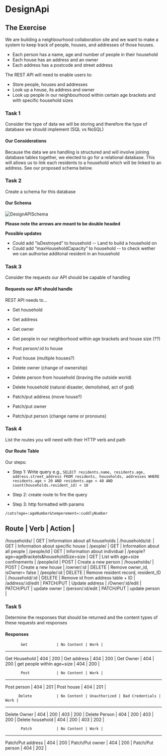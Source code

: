# DesignApi
## The Exercise

We are building a neighbourhood collaboration site and we want to make a system to keep track of people, houses, and addresses of those houses.

- Each person has a name, age and number of people in their household
- Each house has an address and an owner
- Each address has a postcode and street address

The REST API will need to enable users to:

- Store people, houses and addresses
- Look up a house, its address and owner
- Look up people in our neighbourhood within certain age brackets and with specific household sizes


### Task 1

Consider the type of data we will be storing and therefore the type of database we should implement (SQL vs NoSQL)

#### Our Considerations

Because the data we are handling is structured and will involve joining database tables together, we elected to go for a relational database. This will allows us to link each residents to a household which will be linked to an address. See our proposed schema below.


### Task 2

Create a schema for this database

#### Our Schema

![DesignAPISchema](https://user-images.githubusercontent.com/81855619/170238488-eef95606-396a-45c6-8190-93ff82b1575e.png)

 **Please note the arrows are meant to be double headed**


**Possible updates**
- Could add “isDestroyed” to household -- Land to build a household on
- Could add “maxHouseholdCapacity” to household -- to check wether we can authorise additonal resident in an household


### Task 3

Consider the requests our API should be capable of handling

#### Requests our API should handle

REST API needs to…

- Get household
- Get address
- Get owner
- Get people in our neighborhood within age brackets and house size (??)

- Post person/:id to house 
- Post house (multiple houses?)

- Delete owner (change of ownership)
- Delete person from household (braving the outside world)
- Delete household (natural disaster, demolished, act of god)

- Patch/put address (move house?)
- Patch/put owner
- Patch/put person (change name or pronouns)

### Task 4

List the routes you will need with their HTTP verb and path

#### Our Route Table

 Our steps:
 
- Step 1: Write query e.g., 
`SELECT residents.name, residents.age, address.street_address
FROM residents, households, addresses
WHERE residents.age > 20 AND
residents.age < 40 AND
count(households.resident_id) < 10`

 - Step 2: create route to fire the query
 
 - Step 3: http formatted with params
 
`/cats?age=:ageNumber&temperement=:cuddlyNumber`



Route                                       |         Verb                   |           Action                    |
---------------------------------------------------------------------------------------------------------------------
/households/                                |          GET                   | Information about all households    |
/households/id:                             |          GET                   | Information about specific house    |
/people/                                    |          GET                   | Information about all people        |
/people/id                                  |          GET                   | Information about individual        |
/people?age=ageBrackets&householdSize=size  |          GET                   | List with age+size confinements     |
/people/id                                  |          POST                  | Create a new person                 |
/households/                                |          POST                  | Create a new house                  |
/owner/:id                                  |          DELETE                | Remove owner_id, isOwner= false     |
/people/:id                                 |          DELETE                | Remove resident record, resident_ID |
/household/:id                              |          DELETE                | Remove id from address table + ID   |
/address/:id/edit                           |          PATCH/PUT             | Update address                      |
/Owner/:id/edit                             |          PATCH/PUT             | update owner                        |
/person/:id/edit                            |          PATCH/PUT             | update person                       |

### Task 5 

Determine the responses that should be returned and the content types of these requests and responses

#### Responses

           Get             | No Content | Work |
------------------------------------------------------
Get Household              | 404        | 200  |
Get address                | 404        | 200  |
Get Owner                  | 404        | 200  |
get people within age+size | 404        | 200  |


           Post            | No Content | Work |
------------------------------------------------------
Post person                | 404        | 201  |
Post house                 | 404        | 201  |


          Delete           | No Content | Unauthorized | Bad Credentials | Work |
---------------------------------------------------------------------------------
Delete Owner               | 404        | 200          | 403             | 200  |
Delete Person              | 404        | 200          | 403             | 200  |
Delete household           | 404        | 200          | 403             | 202  |


           Patch           | No Content | Work |
------------------------------------------------------
Patch/Put address          | 404        | 200  |
Patch/Put owner            | 404        | 200  |
Patch/Put person           | 404        | 202  |

